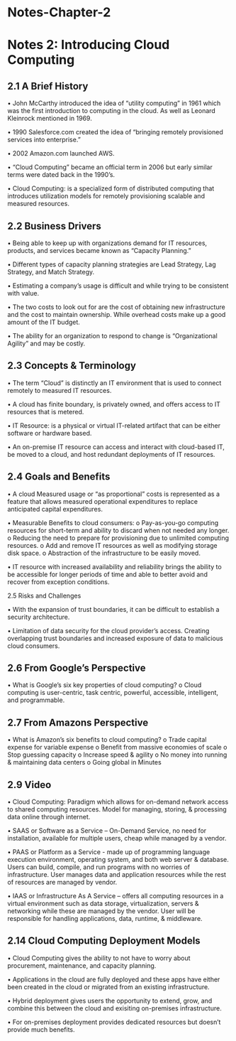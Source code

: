 # Notes-Chapter-2
# Notes 2: Introducing Cloud Computing
## 2.1 A Brief History 

•	John McCarthy introduced the idea of “utility computing” in 1961 which was the first introduction to computing in the cloud. As well as Leonard Kleinrock mentioned in 1969. 

•	1990 Salesforce.com created the idea of “bringing remotely provisioned services into enterprise.”

•	2002 Amazon.com launched AWS.

•	“Cloud Computing” became an official term in 2006 but early similar terms were dated back in the 1990’s. 

•	Cloud Computing: is a specialized form of distributed computing that introduces utilization models for remotely provisioning scalable and measured resources. 

## 2.2 Business Drivers 

•	Being able to keep up with organizations demand for IT resources, products, and services became known as “Capacity Planning.” 

•	Different types of capacity planning strategies are Lead Strategy, Lag Strategy, and Match Strategy. 

•	Estimating a company’s usage is difficult and while trying to be consistent with value. 

•	The two costs to look out for are the cost of obtaining new infrastructure and the cost to maintain ownership. While overhead costs make up a good amount of the IT budget. 

•	The ability for an organization to respond to change is “Organizational Agility” and may be costly. 

## 2.3 Concepts & Terminology

•	The term “Cloud” is distinctly an IT environment that is used to connect remotely to measured IT resources. 

•	A cloud has finite boundary, is privately owned, and offers access to IT resources that is metered.

•	IT Resource: is a physical or virtual IT-related artifact that can be either software or hardware based.

•	An on-premise IT resource can access and interact with cloud-based IT, be moved to a cloud, and host redundant deployments of IT resources. 

## 2.4 Goals and Benefits

•	A cloud Measured usage or “as proportional” costs is represented as a feature that allows measured operational expenditures to replace anticipated capital expenditures. 

•	Measurable Benefits to cloud consumers: 
o	Pay-as-you-go computing resources for short-term and ability to discard when not needed any longer.
o	Reducing the need to prepare for provisioning due to unlimited computing resources.
o	Add and remove IT resources as well as modifying storage disk space. 
o	Abstraction of the infrastructure to be easily moved. 

•	IT resource with increased availability and reliability brings the ability to be accessible for longer periods of time and able to better avoid and recover from exception conditions. 

2.5 Risks and Challenges

•	With the expansion of trust boundaries, it can be difficult to establish a security architecture.

•	Limitation of data security for the cloud provider’s access. Creating overlapping trust boundaries and increased exposure of data to malicious cloud consumers.

## 2.6 From Google’s Perspective 

•	What is Google’s six key properties of cloud computing?
o	Cloud computing is user-centric, task centric, powerful, accessible, intelligent, and programmable.

## 2.7 From Amazons Perspective

•	What is Amazon’s six benefits to cloud computing? 
o	Trade capital expense for variable expense
o	Benefit from massive economies of scale 
o	Stop guessing capacity 
o	Increase speed & agility 
o	No money into running & maintaining data centers
o	Going global in Minutes 

## 2.9 Video 

•	Cloud Computing: Paradigm which allows for on-demand network access to shared computing resources. Model for managing, storing, & processing data online through internet. 

•	SAAS or Software as a Service – On-Demand Service, no need for installation, available for multiple users, cheap while managed by a vendor. 

•	PAAS or Platform as a Service - made up of programming language execution environment, operating system, and both web server & database. Users can build, compile, and run programs with no worries of infrastructure. User manages data and application resources while the rest of resources are managed by vendor. 

•	IAAS or Infrastructure As A Service – offers all computing resources in a virtual environment such as data storage, virtualization, servers & networking while these are managed by the vendor. User will be responsible for handling applications, data, runtime, & middleware. 

## 2.14 Cloud Computing Deployment Models 

•	Cloud Computing gives the ability to not have to worry about procurement, maintenance, and capacity planning.

•	Applications in the cloud are fully deployed and these apps have either been created in the cloud or migrated from an existing infrastructure. 

•	Hybrid deployment gives users the opportunity to extend, grow, and combine this between the cloud and exisiting on-premises infrastructure. 

•	For on-premises deployment provides dedicated resources but doesn’t provide much benefits. 
